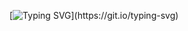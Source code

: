 [![Typing SVG](https://readme-typing-svg.herokuapp.com?color=%FF2559447&lines=Приветик!+Я+Анастасия,+Recruiter+ФОДЖИН__)](https://git.io/typing-svg)
